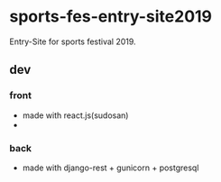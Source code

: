 # sports-fes-entry-site2019
Entry-Site for sports festival 2019.

## dev
### front
- made with react.js(sudosan) 
- 
### back
- made with django-rest + gunicorn + postgresql
